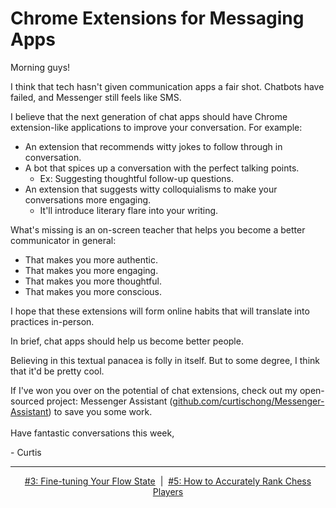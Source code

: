 # Chrome Extensions for Messaging Apps
Morning guys!

I think that tech hasn't given communication apps a fair shot. Chatbots have failed, and Messenger still feels like SMS.


I believe that the next generation of chat apps should have Chrome extension-like applications to improve your conversation. For example:

- An extension that recommends witty jokes to follow through in conversation.
- A bot that spices up a conversation with the perfect talking points.
  - Ex: Suggesting thoughtful follow-up questions.
- An extension that suggests witty colloquialisms to make your conversations more engaging.
  - It'll introduce literary flare into your writing.

What's missing is an on-screen teacher that helps you become a better communicator in general:

- That makes you more authentic.
- That makes you more engaging.
- That makes you more thoughtful.
- That makes you more conscious.

I hope that these extensions will form online habits that will translate into practices in-person.


In brief, chat apps should help us become better people.


Believing in this textual panacea is folly in itself. But to some degree, I think that it'd be pretty cool.


If I've won you over on the potential of chat extensions, check out my open-sourced project: Messenger Assistant ([github.com/curtischong/Messenger-Assistant](https://github.com/curtischong/Messenger-Assistant)) to save you some work.
<br>
<br>
Have fantastic conversations this week,

\- Curtis

<!--START OF FOOTER-->
<hr style="margin-top:9px;height:1px;border: 0;background-image: linear-gradient(to right, rgba(0, 0, 0, 0.0), rgba(0, 0, 0, 0.5),rgba(0, 0, 0, 0.0));">
<!--START OF ISSUE NAVIGATION LINKS-->
<p align="center"><a href='003_fine_tuning_your_flow_state.md'>#3: Fine-tuning Your Flow State</a>&nbsp;&nbsp;|&nbsp;&nbsp;<a href='005_how_to_accurately_rank_chess_players.md'>#5: How to Accurately Rank Chess Players</a></p>
<!--START OF ISSUE NAVIGATION LINKS-->
<!--END OF FOOTER-->
